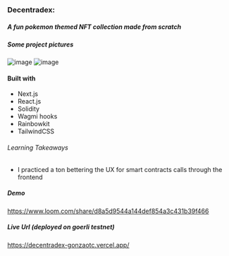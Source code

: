 
### Decentradex: 
##### A fun pokemon themed NFT collection made from scratch

##### Some project pictures

![image](https://user-images.githubusercontent.com/86085168/182061269-38f979f3-10bc-47b5-8f97-ec2ade11edd7.png)
![image](https://user-images.githubusercontent.com/86085168/182061351-3d5d5c1d-e394-46b1-971e-9ffa4fe191c6.png)

#### Built with
 - Next.js
 - React.js
 - Solidity
 - Wagmi hooks
 - Rainbowkit
 - TailwindCSS
 
###### Learning Takeaways
- I practiced a ton bettering the UX for smart contracts calls through the frontend

##### Demo
https://www.loom.com/share/d8a5d9544a144def854a3c431b39f466

##### Live Url (deployed on goerli testnet)
https://decentradex-gonzaotc.vercel.app/
